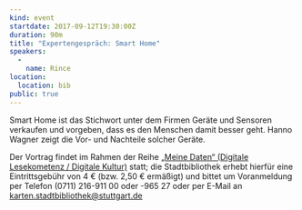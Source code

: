 ```yaml
---
kind: event
startdate: 2017-09-12T19:30:00Z
duration: 90m
title: "Expertengespräch: Smart Home"
speakers: 
  -
    name: Rince
location:
  location: bib
public: true
---
```

Smart Home ist das Stichwort unter dem Firmen Geräte und Sensoren verkaufen und vorgeben, dass es den Menschen damit besser geht. Hanno Wagner zeigt die Vor- und Nachteile solcher Geräte. 

Der Vortrag findet im Rahmen der Reihe [„Meine Daten“ (Digitale Lesekometenz / Digitale
Kultur)](http://www1.stuttgart.de/stadtbuecherei/digitale_lesekompetenz/)
statt; die Stadtbibliothek erhebt hierfür eine Eintrittsgebühr von 4 €
(bzw. 2,50 € ermäßigt) und bittet um Voranmeldung per Telefon
(0711) 216-911 00 oder -965 27 oder per E-Mail an
karten.stadtbibliothek@stuttgart.de
